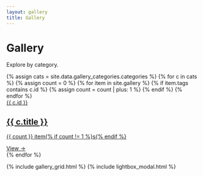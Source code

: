 ```yaml
---
layout: gallery
title: Gallery
---
```

# Gallery

Explore by category.

<div class="row g-3 mb-4">
  {% assign cats = site.data.gallery_categories.categories %}
  {% for c in cats %}
    {% assign count = 0 %}
    {% for item in site.gallery %}
      {% if item.tags contains c.id %}
        {% assign count = count | plus: 1 %}
      {% endif %}
    {% endfor %}
    <div class="col-12 col-sm-6 col-md-4" data-reveal>
      <a class="card h-100 text-decoration-none" href="{{ '/gallery/' | append: c.id | append: '/' | relative_url }}">
        <div class="card-body d-flex flex-column justify-content-between">
          <div>
            <div class="small text-muted text-uppercase">{{ c.id }}</div>
            <h2 class="h5 mb-1">{{ c.title }}</h2>
            <p class="mb-2 muted">{{ count }} item{% if count != 1 %}s{% endif %}</p>
          </div>
          <div class="text-primary">View →</div>
        </div>
      </a>
    </div>
  {% endfor %}
</div>

{% include gallery_grid.html %}
{% include lightbox_modal.html %}

